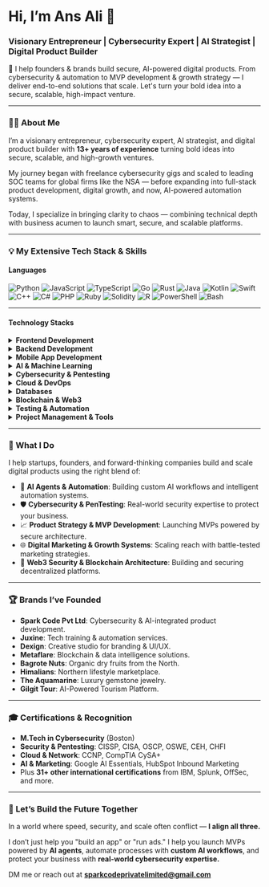 # Hi, I’m Ans Ali 👋

### Visionary Entrepreneur | Cybersecurity Expert | AI Strategist | Digital Product Builder

🔐 I help founders & brands build secure, AI-powered digital products. From cybersecurity & automation to MVP development & growth strategy — I deliver end-to-end solutions that scale. Let's turn your bold idea into a secure, scalable, high-impact venture.

---

### 👨‍💻 About Me

I’m a visionary entrepreneur, cybersecurity expert, AI strategist, and digital product builder with **13+ years of experience** turning bold ideas into secure, scalable, and high-growth ventures.

My journey began with freelance cybersecurity gigs and scaled to leading SOC teams for global firms like the NSA — before expanding into full-stack product development, digital growth, and now, AI-powered automation systems.

Today, I specialize in bringing clarity to chaos — combining technical depth with business acumen to launch smart, secure, and scalable platforms.

---

### 💡 My Extensive Tech Stack & Skills

#### **Languages**
![Python](https://img.shields.io/badge/Python-3776AB?style=for-the-badge&logo=python&logoColor=white)
![JavaScript](https://img.shields.io/badge/JavaScript-F7DF1E?style=for-the-badge&logo=javascript&logoColor=black)
![TypeScript](https://img.shields.io/badge/TypeScript-3178C6?style=for-the-badge&logo=typescript&logoColor=white)
![Go](https://img.shields.io/badge/Go-00ADD8?style=for-the-badge&logo=go&logoColor=white)
![Rust](https://img.shields.io/badge/Rust-000000?style=for-the-badge&logo=rust&logoColor=white)
![Java](https://img.shields.io/badge/Java-ED8B00?style=for-the-badge&logo=openjdk&logoColor=white)
![Kotlin](https://img.shields.io/badge/Kotlin-7F52FF?style=for-the-badge&logo=kotlin&logoColor=white)
![Swift](https://img.shields.io/badge/Swift-F05138?style=for-the-badge&logo=swift&logoColor=white)
![C++](https://img.shields.io/badge/C++-00599C?style=for-the-badge&logo=cplusplus&logoColor=white)
![C#](https://img.shields.io/badge/C%23-239120?style=for-the-badge&logo=c-sharp&logoColor=white)
![PHP](https://img.shields.io/badge/PHP-777BB4?style=for-the-badge&logo=php&logoColor=white)
![Ruby](https://img.shields.io/badge/Ruby-CC342D?style=for-the-badge&logo=ruby&logoColor=white)
![Solidity](https://img.shields.io/badge/Solidity-363636?style=for-the-badge&logo=solidity&logoColor=white)
![R](https://img.shields.io/badge/R-276DC3?style=for-the-badge&logo=r&logoColor=white)
![PowerShell](https://img.shields.io/badge/PowerShell-5391FE?style=for-the-badge&logo=powershell&logoColor=white)
![Bash](https://img.shields.io/badge/Bash-4EAA25?style=for-the-badge&logo=gnubash&logoColor=white)

---

#### **Technology Stacks**

<details>
  <summary><b>Frontend Development</b></summary>
  <p>
    <img src="https://img.shields.io/badge/React-61DAFB?style=for-the-badge&logo=react&logoColor=black" alt="React">
    <img src="https://img.shields.io/badge/Next.js-000000?style=for-the-badge&logo=nextdotjs&logoColor=white" alt="Next.js">
    <img src="https://img.shields.io/badge/Angular-DD0031?style=for-the-badge&logo=angular&logoColor=white" alt="Angular">
    <img src="https://img.shields.io/badge/Vue.js-4FC08D?style=for-the-badge&logo=vuedotjs&logoColor=white" alt="Vue.js">
    <img src="https://img.shields.io/badge/HTML5-E34F26?style=for-the-badge&logo=html5&logoColor=white" alt="HTML5">
    <img src="https://img.shields.io/badge/CSS3-1572B6?style=for-the-badge&logo=css3&logoColor=white" alt="CSS3">
    <img src="https://img.shields.io/badge/Sass-CC6699?style=for-the-badge&logo=sass&logoColor=white" alt="Sass">
    <img src="https://img.shields.io/badge/Tailwind_CSS-38B2AC?style=for-the-badge&logo=tailwind-css&logoColor=white" alt="Tailwind CSS">
  </p>
</details>

<details>
  <summary><b>Backend Development</b></summary>
  <p>
    <img src="https://img.shields.io/badge/Node.js-339933?style=for-the-badge&logo=nodedotjs&logoColor=white" alt="Node.js">
    <img src="https://img.shields.io/badge/Express.js-000000?style=for-the-badge&logo=express&logoColor=white" alt="Express.js">
    <img src="https://img.shields.io/badge/Django-092E20?style=for-the-badge&logo=django&logoColor=white" alt="Django">
    <img src="https://img.shields.io/badge/Flask-000000?style=for-the-badge&logo=flask&logoColor=white" alt="Flask">
    <img src="https://img.shields.io/badge/ASP.NET-512BD4?style=for-the-badge&logo=dotnet&logoColor=white" alt="ASP.NET">
    <img src="https://img.shields.io/badge/Ruby_on_Rails-CC0000?style=for-the-badge&logo=ruby-on-rails&logoColor=white" alt="Ruby on Rails">
  </p>
</details>

<details>
  <summary><b>Mobile App Development</b></summary>
  <p>
    <img src="https://img.shields.io/badge/React_Native-61DAFB?style=for-the-badge&logo=react&logoColor=black" alt="React Native">
    <img src="https://img.shields.io/badge/Flutter-02569B?style=for-the-badge&logo=flutter&logoColor=white" alt="Flutter">
    <img src="https://img.shields.io/badge/Android-3DDC84?style=for-the-badge&logo=android&logoColor=white" alt="Android (Kotlin/Java)">
    <img src="https://img.shields.io/badge/iOS-000000?style=for-the-badge&logo=apple&logoColor=white" alt="iOS (Swift)">
  </p>
</details>

<details>
  <summary><b>AI & Machine Learning</b></summary>
  <p>
    <img src="https://img.shields.io/badge/TensorFlow-FF6F00?style=for-the-badge&logo=tensorflow&logoColor=white" alt="TensorFlow">
    <img src="https://img.shields.io/badge/PyTorch-EE4C2C?style=for-the-badge&logo=pytorch&logoColor=white" alt="PyTorch">
    <img src="https://img.shields.io/badge/Keras-D00000?style=for-the-badge&logo=keras&logoColor=white" alt="Keras">
    <img src="https://img.shields.io/badge/Scikit--learn-F7931E?style=for-the-badge&logo=scikit-learn&logoColor=white" alt="Scikit-learn">
    <img src="https://img.shields.io/badge/LangChain-000?style=for-the-badge&logo=LangChain&logoColor=white" alt="LangChain">
    <img src="https://img.shields.io/badge/OpenCV-5C3EE8?style=for-the-badge&logo=opencv&logoColor=white" alt="OpenCV">
  </p>
</details>

<details>
  <summary><b>Cybersecurity & Pentesting</b></summary>
  <p>
    <img src="https://img.shields.io/badge/Kali_Linux-557C94?style=for-the-badge&logo=kali-linux&logoColor=white" alt="Kali Linux">
    <img src="https://img.shields.io/badge/Metasploit-000?style=for-the-badge" alt="Metasploit">
    <img src="https://img.shields.io/badge/Nmap-000?style=for-the-badge" alt="Nmap">
    <img src="https://img.shields.io/badge/Wireshark-1679A7?style=for-the-badge&logo=wireshark&logoColor=white" alt="Wireshark">
    <img src="https://img.shields.io/badge/Burp_Suite-FF7A21?style=for-the-badge" alt="Burp Suite">
    <img src="https://img.shields.io/badge/Splunk-000000?style=for-the-badge&logo=splunk&logoColor=white" alt="Splunk">
    <img src="https://img.shields.io/badge/OSINT_Framework-blue?style=for-the-badge" alt="OSINT">
  </p>
</details>

<details>
  <summary><b>Cloud & DevOps</b></summary>
  <p>
    <img src="https://img.shields.io/badge/Amazon_AWS-232F3E?style=for-the-badge&logo=amazon-aws&logoColor=white" alt="AWS">
    <img src="https://img.shields.io/badge/Google_Cloud-4285F4?style=for-the-badge&logo=google-cloud&logoColor=white" alt="GCP">
    <img src="https://img.shields.io/badge/Azure-0078D4?style=for-the-badge&logo=microsoft-azure&logoColor=white" alt="Azure">
    <img src="https://img.shields.io/badge/Docker-2496ED?style=for-the-badge&logo=docker&logoColor=white" alt="Docker">
    <img src="https://img.shields.io/badge/Kubernetes-326CE5?style=for-the-badge&logo=kubernetes&logoColor=white" alt="Kubernetes">
    <img src="https://img.shields.io/badge/Terraform-7B42BC?style=for-the-badge&logo=terraform&logoColor=white" alt="Terraform">
    <img src="https://img.shields.io/badge/Jenkins-D24939?style=for-the-badge&logo=jenkins&logoColor=white" alt="Jenkins">
    <img src="https://img.shields.io/badge/GitHub_Actions-2088FF?style=for-the-badge&logo=github-actions&logoColor=white" alt="GitHub Actions">
  </p>
</details>

<details>
  <summary><b>Databases</b></summary>
  <p>
    <img src="https://img.shields.io/badge/PostgreSQL-4169E1?style=for-the-badge&logo=postgresql&logoColor=white" alt="PostgreSQL">
    <img src="https://img.shields.io/badge/MySQL-4479A1?style=for-the-badge&logo=mysql&logoColor=white" alt="MySQL">
    <img src="https://img.shields.io/badge/MongoDB-47A248?style=for-the-badge&logo=mongodb&logoColor=white" alt="MongoDB">
    <img src="https://img.shields.io/badge/Redis-DC382D?style=for-the-badge&logo=redis&logoColor=white" alt="Redis">
    <img src="https://img.shields.io/badge/Firebase-FFCA28?style=for-the-badge&logo=firebase&logoColor=black" alt="Firebase">
    <img src="https://img.shields.io/badge/SQLite-003B57?style=for-the-badge&logo=sqlite&logoColor=white" alt="SQLite">
  </p>
</details>

<details>
  <summary><b>Blockchain & Web3</b></summary>
  <p>
    <img src="https://img.shields.io/badge/Ethereum-3C3C3D?style=for-the-badge&logo=ethereum&logoColor=white" alt="Ethereum">
    <img src="https://img.shields.io/badge/Hardhat-25292F?style=for-the-badge" alt="Hardhat">
    <img src="https://img.shields.io/badge/Web3.js-F16822?style=for-the-badge&logo=web3.js&logoColor=white" alt="Web3.js">
    <img src="https://img.shields.io/badge/Ethers.js-2535A4?style=for-the-badge" alt="Ethers.js">
  </p>
</details>

<details>
  <summary><b>Testing & Automation</b></summary>
  <p>
    <img src="https://img.shields.io/badge/Jest-C21325?style=for-the-badge&logo=jest&logoColor=white" alt="Jest">
    <img src="https://img.shields.io/badge/Cypress-17202C?style=for-the-badge&logo=cypress&logoColor=white" alt="Cypress">
    <img src="https://img.shields.io/badge/Selenium-43B02A?style=for-the-badge&logo=selenium&logoColor=white" alt="Selenium">
  </p>
</details>

<details>
  <summary><b>Project Management & Tools</b></summary>
  <p>
    <img src="https://img.shields.io/badge/Jira-0052CC?style=for-the-badge&logo=jira&logoColor=white" alt="Jira">
    <img src="https://img.shields.io/badge/Trello-0079BF?style=for-the-badge&logo=trello&logoColor=white" alt="Trello">
    <img src="https://img.shields.io/badge/Slack-4A154B?style=for-the-badge&logo=slack&logoColor=white" alt="Slack">
    <img src="https://img.shields.io/badge/Git-F05032?style=for-the-badge&logo=git&logoColor=white" alt="Git">
  </p>
</details>

---

### 🚀 What I Do

I help startups, founders, and forward-thinking companies build and scale digital products using the right blend of:

-   🤖 **AI Agents & Automation**: Building custom AI workflows and intelligent automation systems.
-   🛡️ **Cybersecurity & PenTesting**: Real-world security expertise to protect your business.
-   📈 **Product Strategy & MVP Development**: Launching MVPs powered by secure architecture.
-   🌐 **Digital Marketing & Growth Systems**: Scaling reach with battle-tested marketing strategies.
-   🔗 **Web3 Security & Blockchain Architecture**: Building and securing decentralized platforms.

---

### 🏆 Brands I’ve Founded

-   **Spark Code Pvt Ltd**: Cybersecurity & AI-integrated product development.
-   **Juxine**: Tech training & automation services.
-   **Dexign**: Creative studio for branding & UI/UX.
-   **Metaflare**: Blockchain & data intelligence solutions.
-   **Bagrote Nuts**: Organic dry fruits from the North.
-   **Himalians**: Northern lifestyle marketplace.
-   **The Aquamarine**: Luxury gemstone jewelry.
-   **Gilgit Tour**: AI-Powered Tourism Platform.

---

### 🎓 Certifications & Recognition

-   **M.Tech in Cybersecurity** (Boston)
-   **Security & Pentesting**: CISSP, CISA, OSCP, OSWE, CEH, CHFI
-   **Cloud & Network**: CCNP, CompTIA CySA+
-   **AI & Marketing**: Google AI Essentials, HubSpot Inbound Marketing
-   Plus **31+ other international certifications** from IBM, Splunk, OffSec, and more.

---

### 📩 Let’s Build the Future Together

In a world where speed, security, and scale often conflict — **I align all three.**

I don’t just help you "build an app" or "run ads." I help you launch MVPs powered by **AI agents**, automate processes with **custom AI workflows**, and protect your business with **real-world cybersecurity expertise.**

DM me or reach out at **sparkcodeprivatelimited@gmail.com**

